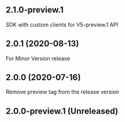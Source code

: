 ## 2.1.0-preview.1
  SDK with custom clients for V5-preview.1 API
## 2.0.1 (2020-08-13)
  For Minor Version release
## 2.0.0 (2020-07-16)
  Remove preview tag from the release version
## 2.0.0-preview.1 (Unreleased)


